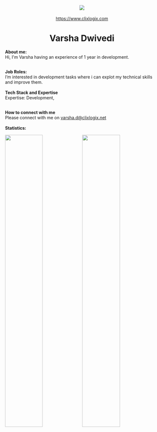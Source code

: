 <h1 align="center">
   <a>
    <img src="https://clixlogix.org/clixlogixlogo.jpeg"> </a>
</h1>
<p align="center">
    <a href="https://www.clixlogix.com/">
     https://www.clixlogix.com   
</a>
</p>
<h1 align="center">
  <b>Varsha  Dwivedi</b>
</h1>
<b> About me:</b>
</br>
Hi, I'm Varsha having an experience of 1 year in development.
</br>
</br>

<b>Job Roles:</b>
<br>
I’m interested in development tasks where i can explot my technical skills and improve them.
</br>
</br>
<b>Tech Stack and Expertise</b></br>
Expertise: Development, 
</br>
</br>

<b>How to connect with me</b>
</br>
Please connect with me on  <a style="color: blue;" href="https://www.clixlogix.com/contact-us/">varsha.d@clixlogix.net</a>
</br>
</br>
<b>Statistics:</b>
<p align="left">
  <img width="49.5%" src="https://github-readme-stats.vercel.app/api?username=Clixlogix-Varsha&show_icons=true&theme=gruvbox&hide_border=true" />
    <img width="49.5%" src="https://github-readme-streak-stats.herokuapp.com/?user=Clixlogix-Varsha&theme=gruvbox&hide_border=true" />
</p>
<br>

